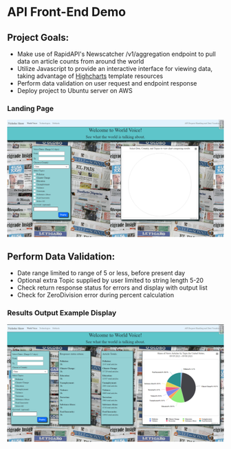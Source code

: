 # API Front-End Demo

## Project Goals:
- Make use of RapidAPI's Newscatcher /v1/aggregation endpoint to pull data on article counts from around the world
- Utilize Javascript to provide an interactive interface for viewing data, taking advantage of [Highcharts](https://www.highcharts.com/demo/pie-drilldown) template resources
- Perform data validation on user request and endpoint response
- Deploy project to Ubuntu server on AWS

### Landing Page
![Landing page for site](/newscatcher_api/static/img/Landing%20page.png)

## Perform Data Validation:
- Date range limited to range of 5 or less, before present day
- Optional extra Topic supplied by user limited to string length 5-20
- Check return response status for errors and display with output list
- Check for ZeroDivision error during percent calculation

### Results Output Example Display
![Results from search](/newscatcher_api/static/img/Output%20example.png)

